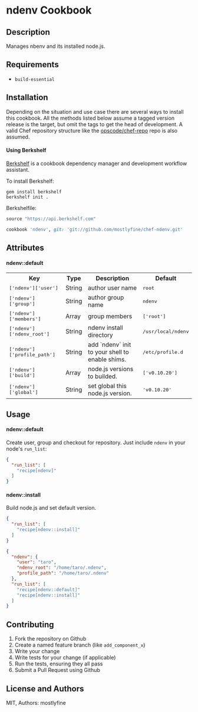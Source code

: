 ndenv Cookbook
==============

Description
------------
Manages nbenv and its installed node.js.

Requirements
------------
- `build-essential`

Installation
------------
Depending on the situation and use case there are several ways to install this cookbook.
All the methods listed below assume a tagged version release is the target, but omit the tags to get the head of development.
A valid Chef repository structure like the [opscode/chef-repo](https://github.com/opscode/chef-repo) repo is also assumed.

#### Using Berkshelf
[Berkshelf](http://berkshelf.com/) is a cookbook dependency manager and development workflow assistant.

To install Berkshelf:

```shell
gem install berkshelf
berkshelf init .
```

Berkshelfile:

```ruby
source "https://api.berkshelf.com"

cookbook 'ndenv', git: 'git://github.com/mostlyfine/chef-ndenv.git'
```


Attributes
----------

#### ndenv::default
<table>
  <tr>
    <th>Key</th>
    <th>Type</th>
    <th>Description</th>
    <th>Default</th>
  </tr>
  <tr>
    <td><tt>['ndenv']['user']</tt></td>
    <td>String</td>
    <td>author user name</td>
    <td><tt>root</tt></td>
  </tr>
  <tr>
    <td><tt>['ndenv']['group']</tt></td>
    <td>String</td>
    <td>author group name</td>
    <td><tt>ndenv</tt></td>
  </tr>
  <tr>
    <td><tt>['ndenv']['members']</tt></td>
    <td>Array</td>
    <td>group members</td>
    <td><tt>['root']</tt></td>
  </tr>
  <tr>
    <td><tt>['ndenv']['ndenv_root']</tt></td>
    <td>String</td>
    <td>ndenv install directory</td>
    <td><tt>/usr/local/ndenv</tt></td>
  </tr>
  <tr>
    <td><tt>['ndenv']['profile_path']</tt></td>
    <td>String</td>
    <td>add `ndenv` init to your shell to enable shims.</td>
    <td><tt>/etc/profile.d</tt></td>
  </tr>
  <tr>
    <td><tt>['ndenv']['build']</tt></td>
    <td>Array</td>
    <td>node.js versions to builded.</td>
    <td><tt>['v0.10.20']</tt></td>
  </tr>
  <tr>
    <td><tt>['ndenv']['global']</tt></td>
    <td>String</td>
    <td>set global this node.js version.</td>
    <td><tt>'v0.10.20'</tt></td>
  </tr>
</table>

Usage
----------
#### ndenv::default
Create user, group and checkout for repository.
Just include `ndenv` in your node's `run_list`:
```json
{
  "run_list": [
    "recipe[ndenv]"
  ]
}
```

#### ndenv::install
Build node.js and set default version.
```json
{
  "run_list": [
    "recipe[ndenv::install]"
  ]
}
```

```json
{
  "ndenv": {
    "user": "taro",
    "ndenv_root": "/home/taro/.ndenv",
    "profile_path": "/home/taro/.ndenv"
  },
  "run_list": [
    "recipe[ndenv::default]"
    "recipe[ndenv::install]"
  ]
}
```

Contributing
------------
1. Fork the repository on Github
2. Create a named feature branch (like `add_component_x`)
3. Write your change
4. Write tests for your change (if applicable)
5. Run the tests, ensuring they all pass
6. Submit a Pull Request using Github

License and Authors
-------------------
MIT, Authors: mostlyfine
